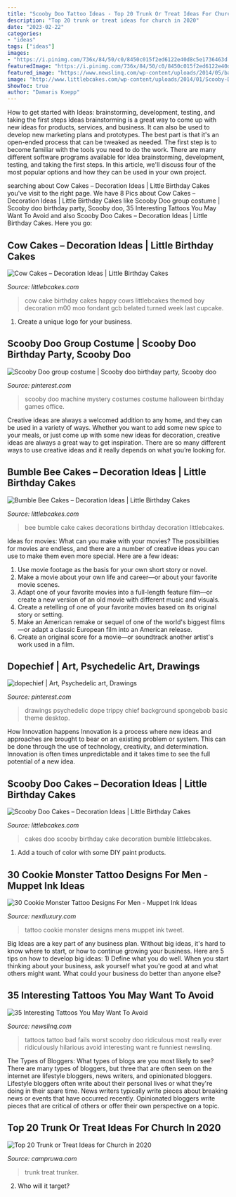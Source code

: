 ```yaml
---
title: "Scooby Doo Tattoo Ideas - Top 20 Trunk Or Treat Ideas For Church In 2020"
description: "Top 20 trunk or treat ideas for church in 2020"
date: "2023-02-22"
categories:
- "ideas"
tags: ["ideas"]
images:
- "https://i.pinimg.com/736x/84/50/c0/8450c015f2ed6122e40d8c5e1736463d.jpg"
featuredImage: "https://i.pinimg.com/736x/84/50/c0/8450c015f2ed6122e40d8c5e1736463d.jpg"
featured_image: "https://www.newslinq.com/wp-content/uploads/2014/05/bad-tattoos-scooby-doo.jpg"
image: "http://www.littlebcakes.com/wp-content/uploads/2014/01/Scooby-Doo-Cakes.jpg"
ShowToc: true
author: "Damaris Koepp"
---
```



How to get started with Ideas: brainstorming, development, testing, and taking the first steps
Ideas brainstorming is a great way to come up with new ideas for products, services, and business. It can also be used to develop new marketing plans and prototypes. The best part is that it's an open-ended process that can be tweaked as needed. The first step is to become familiar with the tools you need to do the work. There are many different software programs available for Idea brainstorming, development, testing, and taking the first steps. In this article, we'll discuss four of the most popular options and how they can be used in your own project.

	

		
searching about Cow Cakes – Decoration Ideas | Little Birthday Cakes you've visit to the right page. We have 8 Pics about Cow Cakes – Decoration Ideas | Little Birthday Cakes like Scooby Doo group costume | Scooby doo birthday party, Scooby doo, 35 Interesting Tattoos You May Want To Avoid and also Scooby Doo Cakes – Decoration Ideas | Little Birthday Cakes. Here you go:
		
    
## Cow Cakes – Decoration Ideas | Little Birthday Cakes

<img loading=lazy src="http://www.littlebcakes.com/wp-content/uploads/2014/01/Cow-Cake-Images-768x1024.jpg" onerror="this.onerror=null;this.src='https://tse1.mm.bing.net/th?id=OIP.K3CLj0TlBLWtsD8Jlowi1wHaJ4&amp;pid=15.1';" alt="Cow Cakes – Decoration Ideas | Little Birthday Cakes">

_Source: littlebcakes.com_

>cow cake birthday cakes happy cows littlebcakes themed boy decoration m00 moo fondant gcb belated turned week last cupcake. 

	

1. Create a unique logo for your business.

    
## Scooby Doo Group Costume | Scooby Doo Birthday Party, Scooby Doo

<img loading=lazy src="https://i.pinimg.com/736x/84/50/c0/8450c015f2ed6122e40d8c5e1736463d.jpg" onerror="this.onerror=null;this.src='https://tse3.mm.bing.net/th?id=OIP.AjvkeqMP2dRyE2WOOC9etQHaLJ&amp;pid=15.1';" alt="Scooby Doo group costume | Scooby doo birthday party, Scooby doo">

_Source: pinterest.com_

>scooby doo machine mystery costumes costume halloween birthday games office. 

	

Creative ideas are always a welcomed addition to any home, and they can be used in a variety of ways. Whether you want to add some new spice to your meals, or just come up with some new ideas for decoration, creative ideas are always a great way to get inspiration. There are so many different ways to use creative ideas and it really depends on what you’re looking for.

    
## Bumble Bee Cakes – Decoration Ideas | Little Birthday Cakes

<img loading=lazy src="http://www.littlebcakes.com/wp-content/uploads/2014/01/Bumble-Bee-Cake-Decorations-1024x865.jpg" onerror="this.onerror=null;this.src='https://tse3.mm.bing.net/th?id=OIP.neKQgR7HxiCuJ7rxbEXbqgHaGQ&amp;pid=15.1';" alt="Bumble Bee Cakes – Decoration Ideas | Little Birthday Cakes">

_Source: littlebcakes.com_

>bee bumble cake cakes decorations birthday decoration littlebcakes. 

	

Ideas for movies: What can you make with your movies?
The possibilities for movies are endless, and there are a number of creative ideas you can use to make them even more special. Here are a few ideas:
1. Use movie footage as the basis for your own short story or novel.
2. Make a movie about your own life and career—or about your favorite movie scenes.
3. Adapt one of your favorite movies into a full-length feature film—or create a new version of an old movie with different music and visuals.
4. Create a retelling of one of your favorite movies based on its original story or setting.
5. Make an American remake or sequel of one of the world's biggest films—or adapt a classic European film into an American release.
6. Create an original score for a movie—or soundtrack another artist's work used in a film.
    
## Dopechief | Art, Psychedelic Art, Drawings

<img loading=lazy src="https://i.pinimg.com/736x/8b/44/55/8b4455c25777745c925bc1634f27cb5e.jpg" onerror="this.onerror=null;this.src='https://tse4.mm.bing.net/th?id=OIP.JnW9io8dJVJndcmBeed02QHaJ3&amp;pid=15.1';" alt="dopechief | Art, Psychedelic art, Drawings">

_Source: pinterest.com_

>drawings psychedelic dope trippy chief background spongebob basic theme desktop. 

	

How Innovation happens
Innovation is a process where new ideas and approaches are brought to bear on an existing problem or system. This can be done through the use of technology, creativity, and determination. Innovation is often times unpredictable and it takes time to see the full potential of a new idea.

    
## Scooby Doo Cakes – Decoration Ideas | Little Birthday Cakes

<img loading=lazy src="http://www.littlebcakes.com/wp-content/uploads/2014/01/Scooby-Doo-Cakes.jpg" onerror="this.onerror=null;this.src='https://tse1.mm.bing.net/th?id=OIP.7EXOSomkoM1m4KoONHKltwHaKf&amp;pid=15.1';" alt="Scooby Doo Cakes – Decoration Ideas | Little Birthday Cakes">

_Source: littlebcakes.com_

>cakes doo scooby birthday cake decoration bumble littlebcakes. 

	

1. Add a touch of color with some DIY paint products.

    
## 30 Cookie Monster Tattoo Designs For Men - Muppet Ink Ideas

<img loading=lazy src="http://nextluxury.com/wp-content/uploads/mens-cookie-monster-leg-tattoo-design-ideas.jpg" onerror="this.onerror=null;this.src='https://tse4.mm.bing.net/th?id=OIP.B-dQVPT_jjAYUGpKM2fizQHaKe&amp;pid=15.1';" alt="30 Cookie Monster Tattoo Designs For Men - Muppet Ink Ideas">

_Source: nextluxury.com_

>tattoo cookie monster designs mens muppet ink tweet. 

	

Big Ideas are a key part of any business plan. Without big ideas, it's hard to know where to start, or how to continue growing your business. Here are 5 tips on how to develop big ideas: 1) Define what you do well. When you start thinking about your business, ask yourself what you're good at and what others might want. What could your business do better than anyone else?

    
## 35 Interesting Tattoos You May Want To Avoid

<img loading=lazy src="https://www.newslinq.com/wp-content/uploads/2014/05/bad-tattoos-scooby-doo.jpg" onerror="this.onerror=null;this.src='https://tse4.mm.bing.net/th?id=OIP.0p1-KpC6VBIDLkc30UVyWQHaJf&amp;pid=15.1';" alt="35 Interesting Tattoos You May Want To Avoid">

_Source: newslinq.com_

>tattoos tattoo bad fails worst scooby doo ridiculous most really ever ridiculously hilarious avoid interesting want re funniest newslinq. 

	

The Types of Bloggers: What types of blogs are you most likely to see?
There are many types of bloggers, but three that are often seen on the internet are lifestyle bloggers, news writers, and opinionated bloggers. Lifestyle bloggers often write about their personal lives or what they're doing in their spare time. News writers typically write pieces about breaking news or events that have occurred recently. Opinionated bloggers write pieces that are critical of others or offer their own perspective on a topic.

    
## Top 20 Trunk Or Treat Ideas For Church In 2020

<img loading=lazy src="https://static.wixstatic.com/media/67a2f8_8ccdfecdccf24fcda1c3c511a77deaea~mv2.jpg/v1/fill/w_1000,h_1333,al_c,q_90,usm_0.66_1.00_0.01/67a2f8_8ccdfecdccf24fcda1c3c511a77deaea~mv2.jpg" onerror="this.onerror=null;this.src='https://tse2.mm.bing.net/th?id=OIP.b8Jr5PHAP2X0C2nzDz50BwHaJ3&amp;pid=15.1';" alt="Top 20 Trunk or Treat Ideas for Church in 2020">

_Source: campruwa.com_

>trunk treat trunker. 

	

2) Who will it target?

